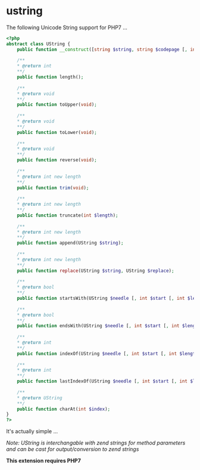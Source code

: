ustring
=======

The following Unicode String support for PHP7 ...

```php
<?php
abstract class UString {
    public function __construct([string $string, string $codepage [, int $length]]);
    
    /** 
    * @return int
    **/
    public function length();
    
    /** 
    * @return void
    **/
    public function toUpper(void);
    
    /** 
    * @return void
    **/
    public function toLower(void);
    
    /** 
    * @return void
    **/
    public function reverse(void);
    
    /**
    * @return int new length
    **/
    public function trim(void);
    
    /** 
    * @return int new length
    **/
    public function truncate(int $length);
    
    /** 
    * @return int new length
    **/
    public function append(UString $string);
    
    /** 
    * @return int new length
    **/
    public function replace(UString $string, UString $replace);
    
    /**
    * @return bool
    **/
    public function startsWith(UString $needle [, int $start [, int $length]]);
    
    /**
    * @return bool
    **/
    public function endsWith(UString $needle [, int $start [, int $length]]);
    
    /**
    * @return int
    **/
    public function indexOf(UString $needle [, int $start [, int $length]]);
    
    /**
    * @return int
    **/
    public function lastIndexOf(UString $needle [, int $start [, int $length]]);
    
    /**
    * @return UString
    **/
    public function charAt(int $index);
}
?>
```

It's actually simple ...

*Note: UString is interchangable with zend strings for method parameters and can be cast for output/conversion to zend strings*

**This extension requires PHP7**
